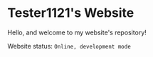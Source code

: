 # Tester1121's Website

Hello, and welcome to my website's repository!

Website status: `Online, development mode`
